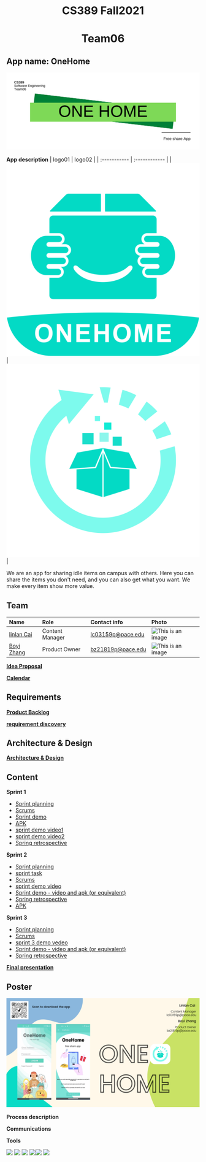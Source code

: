 <h1 align="center">CS389 Fall2021 </h1>
<H1 ALIGN="center">Team06</h1>

<h2> App name: OneHome </h2>

![This is an image](https://github.com/paceuniversity/cs389f2021team6/blob/main/Yellow%20and%20Orange%20Rectangles%20Modern%20Swiss%20Business%20Retractable%20Exhibition%20Banner.png?raw=true)

**App description**
| logo01 | logo02 |
| :----------- | :------------ |
| ![This is an image](https://github.com/paceuniversity/cs389f2021team6/blob/main/01%20copy.png?raw=true)  |![This is an image](https://github.com/paceuniversity/cs389f2021team6/blob/main/02%20copy.png?raw=true)|

We are an app for sharing idle items on campus with others. Here you can share the items you don't need, and you can also get what you want. We make every item show more value.

<h2> Team </h2>

| Name | Role | Contact info |  Photo |
| :----------- | :------------ | :------------ | :------------ |
| [ linlan Cai](https://github.com/lialazyoaf)   | Content Manager | lc03159p@pace.edu |![This is an image](https://imgur.com/7Cz2vuL.png)|
| [  Boyi Zhang ](https://github.com/zhangboyi115)| Product Owner | bz21819p@pace.edu |![This is an image](https://imgur.com/leWc3mR.png)|




**[Idea Proposal](https://docs.google.com/document/d/1Y4O65naMj0IUarM-2nUE2AWCd68yfMldwEiK7t3byJo/edit?usp=sharing)**

**[Calendar](https://calendar.google.com/calendar/u/0/r?cid=aXZoMmU3NjhzMjRkdGlxZWYwcXZvbzhxcjBAZ3JvdXAuY2FsZW5kYXIuZ29vZ2xlLmNvbQ)**

<h2>Requirements</h2>

**[Product Backlog](https://docs.google.com/spreadsheets/d/1QwzCyM6pVbFFeJqngEYKHyMZibZs8vGi2wqHhM_M9ok/edit#gid=0)**

**[requirement discovery](https://docs.google.com/document/d/1xq9sqLOsAgHmiw3HjIU4jMCqYH8xzpmiCY6y_SwiUXA/edit?usp=sharing)**

<h2>Architecture & Design</h2>

**[Architecture & Design](https://docs.google.com/document/d/13mpeupEuSvwAyEvjBtUXm3FBu1TlClKN0CvOAwrSchc/edit?usp=sharing)**

<h2>Content</h2>

**Sprint 1**

* [Sprint planning](https://docs.google.com/spreadsheets/d/1QwzCyM6pVbFFeJqngEYKHyMZibZs8vGi2wqHhM_M9ok/edit?usp=sharing)
* [Scrums](https://docs.google.com/document/d/1EVroJw5ZFZusgewzSE5HTraL3jY6q_f4F69v_jz60KE/edit?usp=sharing)
* [Sprint demo](https://docs.google.com/document/d/1FYh3vLTmnD5vhiErMVRDBpV3dmm4XOb3gjzF5mcwDFk/edit?usp=sharing)
* [APK](https://drive.google.com/file/d/1OQz6lNXLoLTG1coyijDEz3RYgWVZHy_I/view?usp=sharing)
* [sprint demo video1](https://youtu.be/wc7o-mlXvbk)
* [sprint demo video2](https://youtu.be/Tn8SiMBdanc)
* [Spring retrospective](https://docs.google.com/document/d/1JklMLvCq0Cw9R0GRYbENvADkayc0nclyxshKB1zMMQs/edit?usp=sharing)

**Sprint 2**

* [Sprint planning](https://docs.google.com/spreadsheets/d/1QwzCyM6pVbFFeJqngEYKHyMZibZs8vGi2wqHhM_M9ok/edit#gid=1626702557)
* [sprint task](https://docs.google.com/document/d/1N2cpCA2WzZLNRZhN5HbQzo4L0giow0T47ILwe9hi3aY/edit?usp=sharing)
* [Scrums](https://docs.google.com/document/d/1EVroJw5ZFZusgewzSE5HTraL3jY6q_f4F69v_jz60KE/edit?usp=sharing)
* [sprint demo video](https://youtu.be/aJjOACN8XYI)
* [Sprint demo - video and apk (or equivalent)](https://docs.google.com/document/d/1GZtTZhymDtEb8djYVF7CSn1jc7c5fw60CiTPvDxQ6Qc/edit?usp=sharing)
* [Spring retrospective](https://docs.google.com/document/d/1zgzOYCqYdwTMDFHpX4MaEr6VfkRkxitKAFwCuKyGb7w/edit?usp=sharing)
* [APK](https://drive.google.com/file/d/105-Ozd8Ho-GGpOP3qWbN2BCU9yIQ_GV9/view?usp=sharing)


**Sprint 3** 

* [Sprint planning](https://docs.google.com/spreadsheets/d/1QwzCyM6pVbFFeJqngEYKHyMZibZs8vGi2wqHhM_M9ok/edit#gid=158836135)
* [Scrums](https://docs.google.com/document/d/1EVroJw5ZFZusgewzSE5HTraL3jY6q_f4F69v_jz60KE/edit?usp=sharing)
* [sprint 3 demo vedeo](https://youtu.be/3BOzeIVxBoY)
* [Sprint demo - video and apk (or equivalent)](https://docs.google.com/document/d/1OL98dQGt4CSz-XmTRQqYxVecB1PGR_El4IyDNiVMPuI/edit?usp=sharing)
* [Spring retrospective](https://docs.google.com/document/d/1Va9f8FTi1h7W70d9NzwaS8L485X6hYtn583jBT6vJak/edit?usp=sharing)

**[Final presentation](https://docs.google.com/presentation/d/1M35Qz5QZIpYJYhhS5v-W977Tv82aLEBe7_vnYSfLYmE/edit?usp=sharing)**

<h2>Poster</h2>

![This is an image](https://github.com/paceuniversity/cs389f2021team6/blob/main/White%20Pink%20Blue%20and%20Yellow%20Organic%20Shape%20Diversity%20Workshop%20Webinar%20Keynote%20Presentation.png?raw=true)

**Process description**

**Communications**

**Tools**

 [![](https://i.imgur.com/sUs2pG4.png)](https://github.com/) [![](https://i.imgur.com/DMpHchR.png)](https://developer.android.com/studio) [![](https://i.imgur.com/1jS4ZyR.png)](https://www.google.com/drive/) [![](https://i.imgur.com/UFflCJs.png)](https://www.adobe.com/products/photoshop.html)[![](https://i.imgur.com/HVKVyVW.png)](https://firebase.google.com/) [![](https://imgur.com/uie4LYy.png)](https://www.canva.com/)

